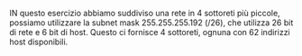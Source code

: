IN questo esercizio abbiamo suddiviso una rete in 4 sottoreti più piccole, possiamo utilizzare la subnet mask 255.255.255.192 (/26), che utilizza 26 bit di rete e 6 bit di host. Questo ci fornisce 4 sottoreti, ognuna con 62 indirizzi host disponibili.
